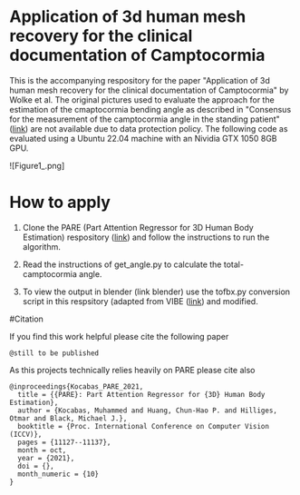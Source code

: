 # Application of 3d human mesh recovery for the clinical documentation of Camptocormia

This is the accompanying respository for the paper "Application of 3d human mesh recovery for the clinical documentation of Camptocormia" by Wolke et al. The original pictures used to evaluate the approach for the estimation of the cmaptocormia bending angle as described in "Consensus for the measurement of the camptocormia angle in the standing patient" ([link](https://pubmed.ncbi.nlm.nih.gov/29907329/)) are not available due to data protection policy. The following code as evaluated using a Ubuntu 22.04 machine with an Nividia GTX 1050 8GB GPU.

![Figure1_.png]

# How to apply

1. Clone the PARE (Part Attention Regressor for 3D Human Body Estimation) respository ([link](https://github.com/mkocabas/PARE)) and follow the instructions to run the algorithm.

2. Read the instructions of get_angle.py to calculate the total-camptocormia angle.

3. To view the output in blender (link blender) use the tofbx.py conversion script in this respsitory (adapted from VIBE ([link](https://github.com/mkocabas/VIBE/blob/master/lib/utils/fbx_output.py)) and modified.

#Citation

If you find this work helpful please cite the following paper 
```
@still to be published

```
As this projects technically relies heavily on PARE please cite also
```
@inproceedings{Kocabas_PARE_2021,
  title = {{PARE}: Part Attention Regressor for {3D} Human Body Estimation},
  author = {Kocabas, Muhammed and Huang, Chun-Hao P. and Hilliges, Otmar and Black, Michael J.},
  booktitle = {Proc. International Conference on Computer Vision (ICCV)},
  pages = {11127--11137},
  month = oct,
  year = {2021},
  doi = {},
  month_numeric = {10}
}
```
